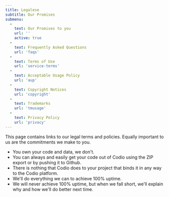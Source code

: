 ```yaml
---
title: Legalese
subtitle: Our Promises
submenu:
  -
    text: Our Promises to you
    url: ''
    active: true
  -
    text: Frequently Asked Questions
    url: 'faqs'
  -
    text: Terms of Use
    url: 'service-terms'
  -
    text: Acceptable Usage Policy
    url: 'aup'
  -
    text: Copyright Notices
    url: 'copyright'
  -
    text: Trademarks
    url: 'tmusage'
  -
    text: Privacy Policy
    url: 'privacy'
---
```



This page contains links to our legal terms and policies. Equally important to us are the commitments we make to you.

  - You own your code and data, we don't.
  - You can always and easily get your code out of Codio using the ZIP export or by pushing it to Github.
  - There is nothing that Codio does to your project that binds it in any way to the Codio platform.
  - We'll do everything we can to achieve 100% uptime.
  - We will never achieve 100% uptime, but when we fall short, we'll explain why and how we'll do better next time.